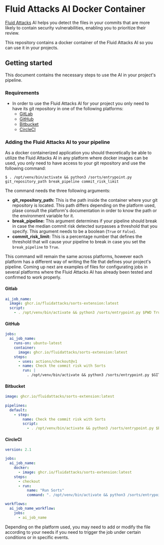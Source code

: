 # Fluid Attacks AI Docker Container

[Fluid Attacks](https://fluidattacks.com) AI
helps you detect the files in your commits
that are more likely to contain security vulnerabilities,
enabling you to prioritize their review.

This repository contains a docker container
of the Fluid Attacks AI so you can use it in your projects.

## Getting started

This document contains the necessary steps
to use the AI in your project's pipeline.

### Requirements

- In order to use the Fluid Attacks AI for your project
  you only need to have its git repository
  in one of the following platforms:
  - [GitLab](https://gitlab.com/)
  - [GitHub](https://github.com/)
  - [Bitbucket](https://bitbucket.org/)
  - [CircleCI](https://circleci.com/)

### Adding the Fluid Attacks AI to your pipeline

As a docker containerized application
you should theoretically be able
to utilize the Fluid Attacks AI
in any platform where docker images
can be used,
you only need to have access
to your git repository
and use the following command:

`$ . /opt/venv/bin/activate && python3 /sorts/entrypoint.py git_repository_path break_pipeline commit_risk_limit`

The command needs the three following arguments:

- **git_repository_path:**
  This is the path inside the container
  where your git repository is located.
  This path differs depending on the platform used,
  plase consult the platform's documentation
  in order to know the path
  or the environment variable for it.
- **break_pipeline:**
  This argument determines
  if your pipeline should break
  in case the median commit risk detected
  surpasses a threshold that you specify.
  This argument needs to be a boolean (`True` or `False`).
- **commit_risk_limit:**
  This is a percentage number
  that defines the threshold
  that will cause your pipeline to break
  in case you set the `break_pipeline` to `True`.

This command will remain the same across platforms,
however each platform has a different way of writing
the file that defines your project's pipeline.
Coming up next are examples of files
for configurating jobs in several platforms
where the Fluid Attacks AI
has already been tested
and confirmed to work properly.

#### Gitlab

```yaml
ai_job_name:
  image: ghcr.io/fluidattacks/sorts-extension:latest
  script:
    - . /opt/venv/bin/activate && python3 /sorts/entrypoint.py $PWD True 75
```

#### GitHub

```yaml
jobs:
  ai_job_name:
    runs-on: ubuntu-latest
    container:
      image: ghcr.io/fluidattacks/sorts-extension:latest
    steps:
      - uses: actions/checkout@v1
      - name: Check the commit risk with Sorts
        run: |
          . /opt/venv/bin/activate && python3 /sorts/entrypoint.py $GITHUB_WORKSPACE True 75
```

#### Bitbucket

```yaml
image: ghcr.io/fluidattacks/sorts-extension:latest
   
pipelines:
  default:
    - step:
        name: Check the commit risk with Sorts
        script:
          - . /opt/venv/bin/activate && python3 /sorts/entrypoint.py $BITBUCKET_CLONE_DIR True 75
```

#### CircleCI

```yaml
version: 2.1

jobs:
  ai_job_name:
    docker:
      - image: ghcr.io/fluidattacks/sorts-extension:latest
    steps:
      - checkout
      - run:
          name: "Run Sorts"
          command: ". /opt/venv/bin/activate && python3 /sorts/entrypoint.py $CIRCLE_WORKING_DIRECTORY True 75"

workflows:
  ai_job_name_workflow:
    jobs:
      - ai_job_name
```
Depending on the platform used,
you may need to add or modify the file
according to your needs
if you need to trigger the job
under certain conditions
or in specific events.
